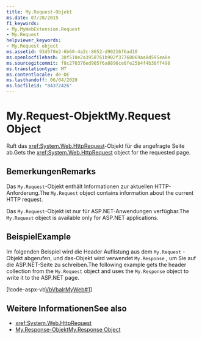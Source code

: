 ```yaml
---
title: My.Request-Objekt
ms.date: 07/20/2015
f1_keywords:
- My.MyWebExtension.Request
- My.Request
helpviewer_keywords:
- My.Request object
ms.assetid: 93d5f0e2-6b60-4a2c-8652-d90216f6ad10
ms.openlocfilehash: 38f510e2a3958761b902f37760069aa8d595ea8e
ms.sourcegitcommit: f8c270376ed905f6a8896ce0fe25b4f4b38ff498
ms.translationtype: MT
ms.contentlocale: de-DE
ms.lasthandoff: 06/04/2020
ms.locfileid: "84372426"
---
```

# <a name="myrequest-object"></a><span data-ttu-id="29f43-102">My.Request-Objekt</span><span class="sxs-lookup"><span data-stu-id="29f43-102">My.Request Object</span></span>
<span data-ttu-id="29f43-103">Ruft das <xref:System.Web.HttpRequest>-Objekt für die angefragte Seite ab.</span><span class="sxs-lookup"><span data-stu-id="29f43-103">Gets the <xref:System.Web.HttpRequest> object for the requested page.</span></span>  
  
## <a name="remarks"></a><span data-ttu-id="29f43-104">Bemerkungen</span><span class="sxs-lookup"><span data-stu-id="29f43-104">Remarks</span></span>  
 <span data-ttu-id="29f43-105">Das `My.Request`-Objekt enthält Informationen zur aktuellen HTTP-Anforderung.</span><span class="sxs-lookup"><span data-stu-id="29f43-105">The `My.Request` object contains information about the current HTTP request.</span></span>  
  
 <span data-ttu-id="29f43-106">Das `My.Request`-Objekt ist nur für ASP.NET-Anwendungen verfügbar.</span><span class="sxs-lookup"><span data-stu-id="29f43-106">The `My.Request` object is available only for ASP.NET applications.</span></span>  
  
## <a name="example"></a><span data-ttu-id="29f43-107">Beispiel</span><span class="sxs-lookup"><span data-stu-id="29f43-107">Example</span></span>  
 <span data-ttu-id="29f43-108">Im folgenden Beispiel wird die Header Auflistung aus dem `My.Request` -Objekt abgerufen, und das-Objekt wird verwendet `My.Response` , um Sie auf die ASP.NET-Seite zu schreiben.</span><span class="sxs-lookup"><span data-stu-id="29f43-108">The following example gets the header collection from the `My.Request` object and uses the `My.Response` object to write it to the ASP.NET page.</span></span>  
  
 [!code-aspx-vb[VbVbalrMyWeb#1](~/samples/snippets/visualbasic/VS_Snippets_VBCSharp/VbVbalrMyWeb/VB/Default.aspx#1)]  
  
## <a name="see-also"></a><span data-ttu-id="29f43-109">Weitere Informationen</span><span class="sxs-lookup"><span data-stu-id="29f43-109">See also</span></span>

- <xref:System.Web.HttpRequest>
- [<span data-ttu-id="29f43-110">My.Response-Objekt</span><span class="sxs-lookup"><span data-stu-id="29f43-110">My.Response Object</span></span>](my-response-object.md)
